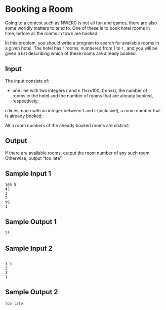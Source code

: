 
# Booking a Room


Going to a contest such as NWERC is not all fun and games, there are also some worldly matters to tend to. One of these is to book hotel rooms in time, before all the rooms in town are booked.

In this problem, you should write a program to search for available rooms in a given hotel. The hotel has r rooms, numbered from 1 to r , and you will be given a list describing which of these rooms are already booked.

## Input

The input consists of:

* one line with two integers r and n (1≤r≤100, 0≤n≤r), the number of rooms in the hotel and the number of rooms that are already booked, respectively;

n lines, each with an integer between 1 and r (inclusive), a room number that is already booked;

All n room numbers of the already booked rooms are distinct.

## Output

If there are available rooms, output the room number of any such room. Otherwise, output “too late”.

## Sample Input 1 	

```
100 5
42
3
2
99
1
```
## Sample Output 1	
```
23
```

## Sample Input 2 	
```

3 3
2
3
1
```

## Sample Output 2
```
too late
```
